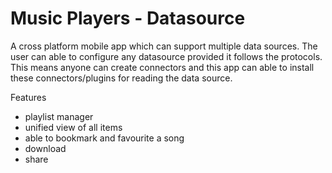 # Music Players - Datasource

A cross platform mobile app which can support multiple data sources. The user can able to configure any datasource provided it follows the protocols. This means anyone can create connectors and this app can able to install these connectors/plugins for reading the data source.

Features
- playlist manager
- unified view of all items
- able to bookmark and favourite a song
- download
- share 